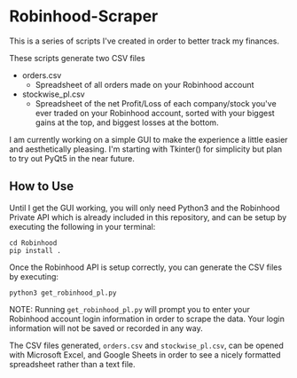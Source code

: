 # Robinhood-Scraper
This is a series of scripts I've created in order to better track
my finances. 

These scripts generate two CSV files
* orders.csv
	* Spreadsheet of all orders made on your Robinhood account
* stockwise\_pl.csv
	* Spreadsheet of the net Profit/Loss of each company/stock you've
	ever traded on your Robinhood account, sorted with your biggest
	gains at the top, and biggest losses at the bottom.

I am currently working on a simple GUI to make the experience a little
easier and aesthetically pleasing. I'm starting with Tkinter() for 
simplicity but plan to try out PyQt5 in the near future.

## How to Use
Until I get the GUI working, you will only need Python3 and the Robinhood
Private API which is already included in this repository, and can be setup
by executing the following in your terminal:
```
cd Robinhood
pip install .
```

Once the Robinhood API is setup correctly, you can generate the CSV files
by executing:
```
python3 get_robinhood_pl.py
```

NOTE: Running `get_robinhood_pl.py` will prompt you to enter your Robinhood
account login information in order to scrape the data. Your login information
will not be saved or recorded in any way.

The CSV files generated, `orders.csv` and `stockwise_pl.csv`, can be
opened with Microsoft Excel, and Google Sheets in order to see a nicely
formatted spreadsheet rather than a text file.
